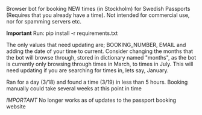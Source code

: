 Browser bot for booking NEW times (in Stockholm) for Swedish Passports (Requires that you already have a time). Not intended for commercial use, nor for spamming servers etc.

**Important**
Run: pip install -r requirements.txt

The only values that need updating are; BOOKING_NUMBER, EMAIL and adding the date of your time to current. Consider changing the months that the bot will browse through, stored in dictionary named "months", as the bot is currently only browsing through times in March, to times in July. This will need updating if you are searching for times in, lets say, January.

Ran for a day (3/18) and found a time (3/19) in less than 5 hours. Booking manually could take several weeks at this point in time

*IMPORTANT* No longer works as of updates to the passport booking website

